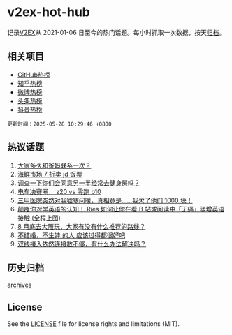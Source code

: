 # v2ex-hot-hub

 记录[V2EX](https://www.v2ex.com/)从 2021-01-06 日至今的热门话题。每小时抓取一次数据，按天[归档](archives)。
 
 ## 相关项目

- [GitHub热榜](https://github.com/snaildev/github-hot-hub)
- [知乎热榜](https://github.com/snaildev/zhihu-hot-hub)
- [微博热榜](https://github.com/snaildev/weibo-hot-hub)
- [头条热榜](https://github.com/snaildev/toutiao-hot-hub)
- [抖音热榜](https://github.com/snaildev/douyin-hot-hub)


 `更新时间：2025-05-28 10:29:46 +0800`

## 热议话题

1. [大家多久和爸妈联系一次？](https://www.v2ex.com/t/1134589)
1. [海鲜市场 7 折卖 jd 饭票](https://www.v2ex.com/t/1134627)
1. [调查一下你们会同意另一半经常去健身房吗？](https://www.v2ex.com/t/1134771)
1. [电车决赛圈， z20 vs 零跑 b10](https://www.v2ex.com/t/1134580)
1. [三甲医院突然对我嘘寒问暖，真相竟是……我欠了他们 1000 块！](https://www.v2ex.com/t/1134571)
1. [颠覆你对学英语的认知！ Ries 如何让你在看 B 站或阅读中「无痛」猛增英语接触 (全程上图)](https://www.v2ex.com/t/1134678)
1. [8 月底去大阪玩，大家有没有什么推荐的路线？](https://www.v2ex.com/t/1134564)
1. [不结婚，不生娃 的人 应该过得都很好吧](https://www.v2ex.com/t/1134666)
1. [双线接入依然连接数不够，有什么办法解决吗？](https://www.v2ex.com/t/1134618)

## 历史归档

[archives](archives)

## License

See the [LICENSE](LICENSE) file for license rights and limitations (MIT).
